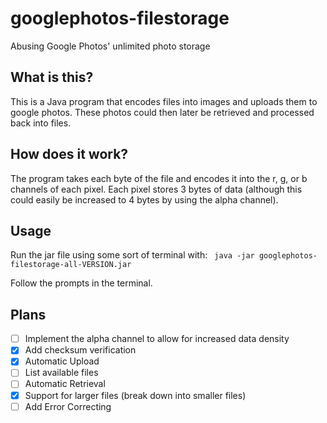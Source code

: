 # googlephotos-filestorage
Abusing Google Photos' unlimited photo storage

## What is this?

This is a Java program that encodes files into images and uploads them to google photos. These photos could then later be retrieved and processed back into files.

## How does it work?

The program takes each byte of the file and encodes it into the r, g, or b channels of each pixel. Each pixel stores 3 bytes of data (although this could easily be increased to 4 bytes by using the alpha channel).

## Usage

Run the jar file using some sort of terminal with:
``` java -jar googlephotos-filestorage-all-VERSION.jar```

Follow the prompts in the terminal.

## Plans

- [ ] Implement the alpha channel to allow for increased data density
- [x] Add checksum verification
- [x] Automatic Upload
- [ ] List available files
- [ ] Automatic Retrieval
- [x] Support for larger files (break down into smaller files)
- [ ] Add Error Correcting

